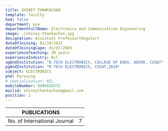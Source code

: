 ```yaml
---
title: SHINEY THANKACHAN
template: faculty
hod: false
department: ece
departmentFullName: Electronics and Communication Engineering
image: ./shiney-thankachan.jpg
designation: Assistant Professor(Regular)
dateOfJoining: 01/10/2022
dateOfJoiningCape: 01/07/2003
experienceTeaching: 20 years
experienceIndustry: Nil
ugAndInstitution: "B.TECH ELECTRONICS, COLLEGE OF ENGG. ADOOR, CUSAT"
pgAndInstitution: "M TECH ELECTRONICS, CUSAT,2010"
subject: ELECTRONICS
phd: Pursuing
# specialization: NIL
mobileNumber: 9496826575
mailid: shineythankachan@gmail.com
position: 1
---
```

|           PUBLICATIONS           |     |
| :------------------------------: | :-: |
|   No. of International Journal   |  7  |
